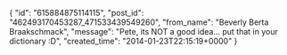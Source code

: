  {
   "id": "615884875114115",
   "post_id": "462493170453287_471533439549260",
   "from_name": "Beverly Berta Braakschmack",
   "message": "Pete, its NOT a good idea... put that in your dictionary :D",
   "created_time": "2014-01-23T22:15:19+0000"
 }
